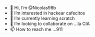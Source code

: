 - 👋 Hi, I’m @Nicolas98b
- 👀 I’m interested in hackear cafecitos
- 🌱 I’m currently learning scratch
- 💞️ I’m looking to collaborate on ...la CIA
- 📫 How to reach me ...911

<!---
Nicolas98b/Nicolas98b is a ✨ special ✨ repository because its `README.md` (this file) appears on your GitHub profile.
You can click the Preview link to take a look at your changes.
--->
